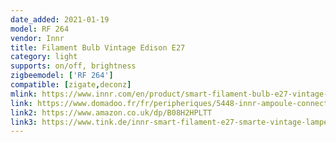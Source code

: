 ```yaml
---
date_added: 2021-01-19
model: RF 264
vendor: Innr
title: Filament Bulb Vintage Edison E27
category: light
supports: on/off, brightness
zigbeemodel: ['RF 264']
compatible: [zigate,deconz]
mlink: https://www.innr.com/en/product/smart-filament-bulb-e27-vintage-edison/
link: https://www.domadoo.fr/fr/peripheriques/5448-innr-ampoule-connectee-type-e27-zigbee-30-pack-de-2-ampoules-vintage-filament-2200-k-type-globe-8718781552923.html
link2: https://www.amazon.co.uk/dp/B08H2HPLTT
link3: https://www.tink.de/innr-smart-filament-e27-smarte-vintage-lampe-edison-2er-pack-10168
---
```

